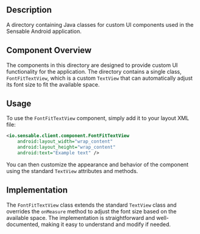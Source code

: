 ## Description

A directory containing Java classes for custom UI components used in the Sensable Android application.


## Component Overview

The components in this directory are designed to provide custom UI functionality for the application. The directory contains a single class, `FontFitTextView`, which is a custom `TextView` that can automatically adjust its font size to fit the available space.


## Usage

To use the `FontFitTextView` component, simply add it to your layout XML file:
```xml
<io.sensable.client.component.FontFitTextView
    android:layout_width="wrap_content"
    android:layout_height="wrap_content"
    android:text="Example text" />
```
You can then customize the appearance and behavior of the component using the standard `TextView` attributes and methods.


## Implementation

The `FontFitTextView` class extends the standard `TextView` class and overrides the `onMeasure` method to adjust the font size based on the available space. The implementation is straightforward and well-documented, making it easy to understand and modify if needed.



